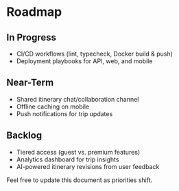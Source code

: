 # Roadmap

## In Progress
- CI/CD workflows (lint, typecheck, Docker build & push)
- Deployment playbooks for API, web, and mobile

## Near-Term
- Shared itinerary chat/collaboration channel
- Offline caching on mobile
- Push notifications for trip updates

## Backlog
- Tiered access (guest vs. premium features)
- Analytics dashboard for trip insights
- AI-powered itinerary revisions from user feedback

Feel free to update this document as priorities shift.
